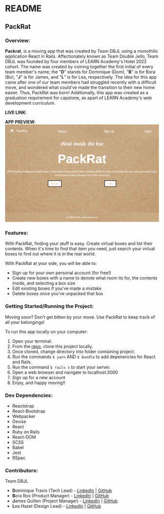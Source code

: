 # README

## PackRat

### Overview:
**Packrat**, is a moving app that was created by Team DBJL using a monothilic application React in Rails. Affectionately known as Team Double Jello, Team DBJL was founded by four members of LEARN Academy's Hotel 2022 cohort. The name was created by coining together the first initial of every team member's name; the "**D**" stands for Dominique (Dom), "**B**" is for Bora (Bo), "**J**" is for James, and "**L**" is for Lea, respectively. The idea for this app came after one of our team members had struggled recently with a difficult move, and wondered what could've made the transition to their new home easier. Thus, PackRat was born! Additionally, this app was created as a graduation requirement for capstone, as apart of LEARN Academy's web development curriculum.

**LIVE LINK**: <insert-link-here>

**APP PREVIEW**:
![PackRat Application Screenshot](app/assets/images/App-screenshot.png "PackRat Homepage")

### Features:
With PackRat, finding your stuff is easy. Create virtual boxes and list their contents. When it's time to find that item you need, just search your virtual boxes to find out where it is in the real world.

With PackRat at your side, you will be able to:
- Sign up for your own personal account (for free!)
- Create new boxes with a name to denote what room its for, the contents inside, and selecting a box size
- Edit existing boxes if you've made a mistake
- Delete boxes once you've unpacked that box

### Getting Started/Running the Project:
Moving soon? Don’t get bitten by your move. Use PackRat to keep track of all your belongings!

To run this app locally on your computer:
1. Open your terminal.
2. From the [repo](https://github.com/Team-DBJL/moving-app), clone this project locally.
3. Once cloned, change directory into folder containing project.
4. Run the commands `$ yarn` AND `$ bundle` to add depenencies for React and Rails.
5. Run the command `$ rails s` to start your server.
6. Open a web browser and navigate to localhost:3000
7. Sign up for a new account
8. Enjoy, and happy moving!!

### Dev Dependencies: 
- Reactstrap
- React-Bootstrap
- Webpacker
- Devise
- React
- Ruby on Rails
- React-DOM
- SCSS
- Babel
- Jest
- RSpec

### Contributors:
Team DBJL
- **D**ominique Travis (Tech Lead) - [LinkedIn](https://www.linkedin.com/in/dominque-travis/) | [GitHub](https://github.com/djx-ctrl)
- **B**ora Ros (Product Manager) - [LinkedIn](https://www.linkedin.com/in/bora-ros) | [GitHub](https://github.com/bnros)
- **J**ames Quillen (Project Manager) - [LinkedIn](https://www.linkedin.com/in/jamesquillen/) | [GitHub](https://github.com/jamesquillen)
- **L**ea Hazel (Design Lead) - [LinkedIn](https://www.linkedin.com/in/lea-hazel-452404203/) | [GitHub](https://github.com/lmhazel)